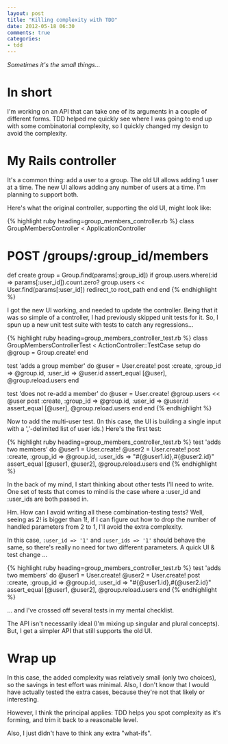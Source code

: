 ```yaml
---
layout: post
title: "Killing complexity with TDD"
date: 2012-05-18 06:30
comments: true
categories: 
- tdd
---
```

_Sometimes it's the small things..._

# In short

I'm working on an API that can take one of its arguments in a couple of different forms.
TDD helped me quickly see where I was going to end up with some combinatorial complexity, so I quickly changed my design to avoid the complexity.

# My Rails controller

It's a common thing: add a user to a group.
The old UI allows adding 1 user at a time.
The new UI allows adding any number of users at a time.
I'm planning to support both.

Here's what the original controller, supporting the old UI, might look like:

{% highlight  ruby heading=group_members_controller.rb %}
class GroupMembersController < ApplicationController
  # POST /groups/:group_id/members
  def create
    group = Group.find(params[:group_id])
    if group.users.where(:id => params[:user_id]).count.zero?
      group.users << User.find(params[:user_id])
    redirect_to root_path
  end
end
{% endhighlight %}

I got the new UI working, and needed to update the controller.
Being that it was so simple of a controller, I had previously skipped unit tests for it.
So, I spun up a new unit test suite with tests to catch any regressions...

{% highlight  ruby heading=group_members_controller_test.rb %}
class GroupMembersControllerTest < ActionController::TestCase
  setup do
    @group = Group.create!
  end

  test 'adds a group member' do
    @user = User.create!
    post :create, :group_id => @group.id, :user_id => @user.id
    assert_equal [@user], @group.reload.users
  end

  test 'does not re-add a member' do
    @user = User.create!
    @group.users << @user
    post :create, :group_id => @group.id, :user_id => @user.id
    assert_equal [@user], @group.reload.users
  end
end
{% endhighlight %}

Now to add the multi-user test.
(In this case, the UI is building a single input with a ','-delimited list of user ids.)
Here's the first test:

{% highlight  ruby heading=group_members_controller_test.rb %}
  test 'adds two members' do
    @user1 = User.create!
    @user2 = User.create!
    post :create, :group_id => @group.id, :user_ids => "#{@user1.id},#{@user2.id}"
    assert_equal [@user1, @user2], @group.reload.users
  end
{% endhighlight %}

In the back of my mind, I start thinking about other tests I'll need to write.
One set of tests that comes to mind is the case where a :user_id and :user_ids are both passed in.

Hm. How can I avoid writing all these combination-testing tests?
Well, seeing as 2! is bigger than 1!,
if I can figure out how to drop the number of handled parameters from 2 to 1,
I'll avoid the extra complexity.

In this case, `:user_id => '1'` and `:user_ids => '1'` should behave the same,
so there's really no need for two different parameters. A quick UI & test change ...

{% highlight  ruby heading=group_members_controller_test.rb %}
  test 'adds two members' do
    @user1 = User.create!
    @user2 = User.create!
    post :create, :group_id => @group.id, :user_id => "#{@user1.id},#{@user2.id}"
    assert_equal [@user1, @user2], @group.reload.users
  end
{% endhighlight %}

... and I've crossed off several tests in my mental checklist.

The API isn't necessarily ideal (I'm mixing up singular and plural concepts).
But, I get a simpler API that still supports the old UI.

# Wrap up

In this case, the added complexity was relatively small (only two choices),
so the savings in test effort was minimal. Also, I don't know that I would have
actually tested the extra cases, because they're not that likely or interesting.

However, I think the principal applies: TDD helps you spot complexity as it's
forming, and trim it back to a reasonable level.

Also, I just didn't have to think any extra "what-ifs".

